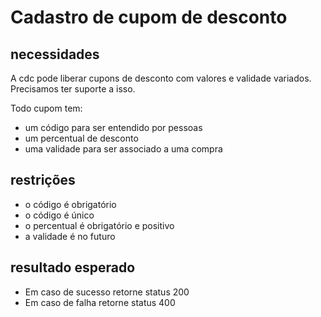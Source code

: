 # Cadastro de cupom de desconto

## necessidades
A  cdc pode liberar cupons de desconto com valores e validade variados. Precisamos ter suporte a isso. 

Todo cupom tem:

* um código para ser entendido por pessoas
* um percentual de desconto
* uma validade para ser associado a uma compra

## restrições

* o código é obrigatório
* o código é único
* o percentual é obrigatório e positivo
* a validade é no futuro

## resultado esperado

* Em caso de sucesso retorne status 200
* Em caso de falha retorne status 400